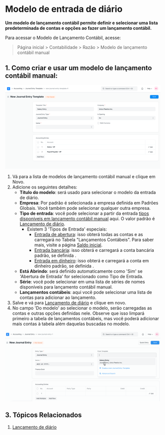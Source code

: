 # Modelo de entrada de diário



**Um modelo de lançamento contábil permite definir e selecionar uma lista predeterminada de contas e opções ao fazer um lançamento contábil.**


Para acessar o Modelo de Lançamento Contábil, acesse:



> 
> Página inicial > Contabilidade > Razão > Modelo de lançamento contábil manual
> 
> 
> 


## 1. Como criar e usar um modelo de lançamento contábil manual:


![Modelo de entrada de diário](/files/journal-entry-template.png)


1. Vá para a lista de modelos de lançamento contábil manual e clique em Novo.
2. Adicione os seguintes detalhes:
	* **Título do modelo**: será usado para selecionar o modelo da entrada de diário.
	* **Empresa**: Por padrão é selecionada a empresa definida em Padrões Globais. Você também pode selecionar qualquer outra empresa.
	* **Tipo de entrada**: você pode selecionar a partir da entrada  [tipos disponíveis em lançamento contábil manual](/docs/pt/accounts/journal-entry#3-journal-entry-types) aqui. O valor padrão é [Lançamento de diário](/docs/pt/accounts/journal-entry#31-journal-entry).
		+ Existem 3 'Tipos de Entrada' especiais:
			- [Entrada de abertura](/docs/pt/accounts/journal-entry#311-opening-entry): isso obterá todas as contas e as carregará no Tabela "Lançamentos Contábeis". Para saber mais, visite a página [Saldo inicial](/docs/pt/accounts/opening-balance).
			- [Entrada bancária](/docs/pt/accounts/journal-entry#33-bank-entry): isso obterá e carregará a conta bancária padrão, se definida .
			- [Entrada em dinheiro](/docs/pt/accounts/journal-entry#34-cash-entry): isso obterá e carregará a conta em dinheiro padrão, se definida .
	* **Está Abrindo**: será definido automaticamente como 'Sim' se 'Abertura de Entrada' for selecionado como Tipo de Entrada.
	* **Série**: você pode selecionar em uma lista de séries de nomes disponíveis para lançamento contábil manual.
	* **Lançamentos contábeis**: aqui você pode selecionar uma lista de contas para adicionar ao lançamento.
3. Salve e vá para [Lançamento de diário](/docs/pt/accounts/journal-entry#1-how-to-create-a-journal-entry) e clique em novo.
4. No campo 'Do modelo' ao selecionar o modelo, serão carregadas as contas e outras opções definidas nele. Observe que isso limpará primeiro a tabela de lançamentos contábeis, mas você poderá adicionar mais contas à tabela além daquelas buscadas no modelo.


![Criando lançamento contábil a partir do modelo](/files/create-journal-entry-from-template.gif)


## 3. Tópicos Relacionados


1. [Lançamento de diário](/docs/pt/accounts/journal-entry)



